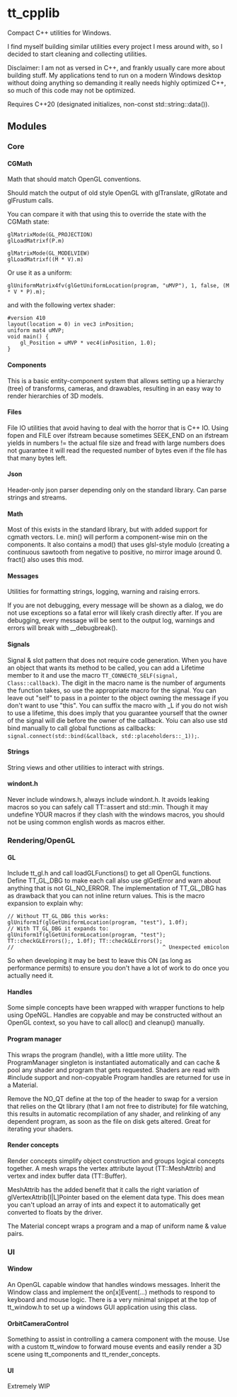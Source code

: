 # tt_cpplib
Compact C++ utilities for Windows.

I find myself building similar utilities every project I mess around with, so I decided to start cleaning and collecting utilities.

Disclaimer: 
I am not as versed in C++, and frankly usually care more about building stuff. My applications tend to run on a modern Windows desktop without
doing anything so demanding it really needs highly optimized C++, so much of this code may not be optimized.

Requires C++20 (designated initializes, non-const std::string::data()).

## Modules

### Core

#### CGMath

Math that should match OpenGL conventions.

Should match the output of old style OpenGL with glTranslate, glRotate and glFrustum calls.

You can compare it with that using this to override the state with the CGMath state:

```
glMatrixMode(GL_PROJECTION)
glLoadMatrixf(P.m)

glMatrixMode(GL_MODELVIEW)
glLoadMatrixf((M * V).m)
```

Or use it as a uniform:

```
glUniformMatrix4fv(glGetUniformLocation(program, "uMVP"), 1, false, (M * V * P).m);
```

and with the following vertex shader:

```
#version 410
layout(location = 0) in vec3 inPosition;
uniform mat4 uMVP;
void main() {
    gl_Position = uMVP * vec4(inPosition, 1.0);
}
```

#### Components

This is a basic entity-component system that allows setting up a hierarchy (tree) of transforms,
cameras, and drawables, resulting in an easy way to render hierarchies of 3D models.

#### Files

File IO utilities that avoid having to deal with the horror that is C++ IO.
Using fopen and FILE over ifstream because sometimes SEEK_END on an ifstream yields in numbers != the actual file size and fread with large numbers does not guarantee it will read the requested number of bytes even if the file has that many bytes left.

#### Json

Header-only json parser depending only on the standard library.
Can parse strings and streams.

#### Math

Most of this exists in the standard library, but with added support for cgmath vectors.
I.e. min() will perform a component-wise min on the components.
It also contains a mod() that uses glsl-style modulo (creating a continuous sawtooth from negative to positive, no mirror image around 0. fract() also uses this mod.

#### Messages

Utilities for formatting strings, logging, warning and raising errors.

If you are not debugging, every message will be shown as a dialog, we do not use exceptions so a fatal error will likely crash directly after.
If you are debugging, every message will be sent to the output log, warnings and errors will break with __debugbreak().

#### Signals

Signal & slot pattern that does not require code generation.
When you have an object that wants its method to be called, you can add a Lifetime member to it and use the macro `TT_CONNECT0_SELF(signal, Class::callback)`.
The digit in the macro name is the number of arguments the function takes, so use the appropriate macro for the signal.
You can leave out "self" to pass in a pointer to the object owning the message if you don't want to use "this".
You can suffix the macro with _L if you do not wish to use a lifetime, this does imply that you guarantee yourself that the owner of the signal will die before the owner of the callback.
Yoiu can also use std bind manually to call global functions as callbacks: `signal.connect(std::bind(&callback, std::placeholders::_1));`.

#### Strings

String views and other utilities to interact with strings.

#### windont.h

Never include windows.h, always include windont.h. It avoids leaking macros so you can safely call TT::assert and std::min.
Though it may undefine YOUR macros if they clash with the windows macros, you should not be using common english words as macros either.

### Rendering/OpenGL

#### GL

Include tt_gl.h and call loadGLFunctions() to get all OpenGL functions.
Define TT_GL_DBG to make each call also use glGetError and warn about anything that is not GL_NO_ERROR.
The implementation of TT_GL_DBG has as drawback that you can not inline return values.
This is the macro expansion to explain why:

```
// Without TT_GL_DBG this works:
glUniform1f(glGetUniformLocation(program, "test"), 1.0f);
// With TT_GL_DBG it expands to:
glUniform1f(glGetUniformLocation(program, "test"); TT::checkGLErrors();, 1.0f); TT::checkGLErrors();
//                                               ^ Unexpected emicolon
```

So when developing it may be best to leave this ON (as long as performance permits) to ensure
you don't have a lot of work to do once you actually need it.

#### Handles

Some simple concepts have been wrapped with wrapper functions to help using OpeNGL.
Handles are copyable and may be constructed without an OpenGL context, so you have to call alloc() and cleanup() manually.

#### Program manager

This wraps the program (handle), with a little more utility. The ProgramManager singleton is instantiated
automatically and can cache & pool any shader and program that gets requested. Shaders are read with #include support
and non-copyable Program handles are returned for use in a Material.

Remove the NO_QT define at the top of the header to swap for a version that relies on the Qt library (that I am not free to distribute)
for file watching, this results in automatic recompilation of any shader, and relinking of any dependent program, as soon as the file on disk gets altered. 
Great for iterating your shaders.

#### Render concepts

Render concepts simplify object construction and groups logical concepts together.
A mesh wraps the vertex attribute layout (TT::MeshAttrib) and vertex and index buffer data (TT::Buffer).

MeshAttrib has the added benefit that it calls the right variation of glVertexAttrib[I|L]Pointer based on the element data type.
This does mean you can't upload an array of ints and expect it to automatically get converted to floats by the driver.

The Material concept wraps a program and a map of uniform name & value pairs.

### UI

#### Window

An OpenGL capable window that handles windows messages.
Inherit the Window class and implement the on[x]Event(...) methods to respond to keyboard and mouse logic.
There is a very minimal snippet at the top of tt_window.h to set up a windows GUI application using this class.

#### OrbitCameraControl

Something to assist in controlling a camera component with the mouse. Use with a custom tt_window to forward mouse events and easily
render a 3D scene using tt_components and tt_render_concepts.

#### UI

Extremely WIP
